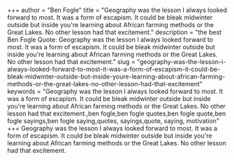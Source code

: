 +++
author = "Ben Fogle"
title = "Geography was the lesson I always looked forward to most. It was a form of escapism. It could be bleak midwinter outside but inside you're learning about African farming methods or the Great Lakes. No other lesson had that excitement."
description = "the best Ben Fogle Quote: Geography was the lesson I always looked forward to most. It was a form of escapism. It could be bleak midwinter outside but inside you're learning about African farming methods or the Great Lakes. No other lesson had that excitement."
slug = "geography-was-the-lesson-i-always-looked-forward-to-most-it-was-a-form-of-escapism-it-could-be-bleak-midwinter-outside-but-inside-youre-learning-about-african-farming-methods-or-the-great-lakes-no-other-lesson-had-that-excitement"
keywords = "Geography was the lesson I always looked forward to most. It was a form of escapism. It could be bleak midwinter outside but inside you're learning about African farming methods or the Great Lakes. No other lesson had that excitement.,ben fogle,ben fogle quotes,ben fogle quote,ben fogle sayings,ben fogle saying,quotes, sayings,quote, saying, motivation"
+++
Geography was the lesson I always looked forward to most. It was a form of escapism. It could be bleak midwinter outside but inside you're learning about African farming methods or the Great Lakes. No other lesson had that excitement.
